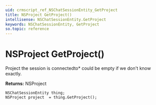 ```yaml
---
uid: crmscript_ref_NSChatSessionEntity_GetProject
title: NSProject GetProject()
intellisense: NSChatSessionEntity.GetProject
keywords: NSChatSessionEntity, GetProject
so.topic: reference
---
```


# NSProject GetProject()

Project the session is connectedto* could be empty if we don't know exactly.

**Returns:** NSProject

```crmscript
NSChatSessionEntity thing;
NSProject project  = thing.GetProject();
```

